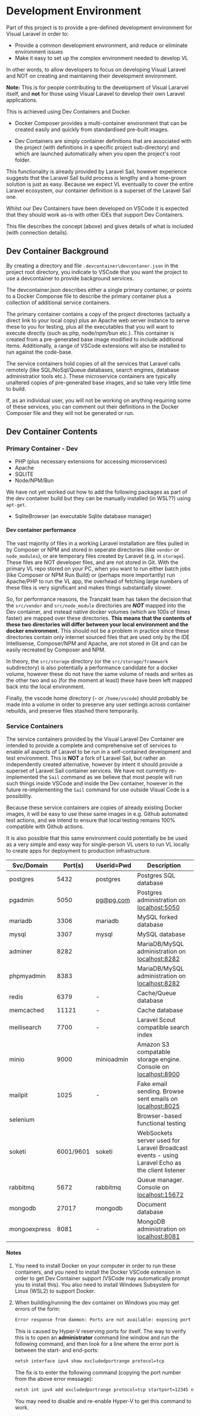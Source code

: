 # Development Environment

Part of this project is to provide a pre-defined development environment for Visual Laravel in order to:

- Provide a common development environment, and reduce or eliminate environment issues
- Make it easy to set up the complex environment needed to develop VL

In other words, to allow developers to focus on developing Visual Laravel and NOT on creating and maintaining their development environment.

**Note:** This is for people contributing to the development of
Visual Lararvel itself,
and **not** for those using Visual Laravel to develop their own
Laravel applications.

This is achieved using Dev Containers and Docker.

- Docker Composer provides a multi-container environment that can be
  created easily and quickly from standardised pre-built images.

- Dev Containers are simply container definitions
  that are associated with the project
  (with definitions in a specific project sub-directory)
  and which are launched automatically when you open the project's root folder.

This functionality is already provided by Laravel Sail,
however experience suggests that the Laravel Sail build process
is lengthy and a home-grown solution is just as easy.
Because we expect VL eventually to cover the entire Laravel ecosystem,
our container definition is a superset of the Laravel Sail one.

Whilst our Dev Containers have been developed on VSCode
it is expected that they should work as-is
with other IDEs that support Dev Containers.

This file describes the concept (above) and
gives details of what is included (with connection details).

## Dev Container Background

By creating a directory and file `.devcontainer\devcontaner.json`
in the project root directory, you indicate to VSCode that you
want the project to use a devcontainer to provide background services.

The devcontainer.json describes either a single primary container,
or points to a Docker Componse file to describe the primary container
plus a collection of additional service containers.

The primary container contains a copy of the project directories
(actually a direct link to your local copy)
plus an Apache web server instance to serve these to you for testing,
plus all the executables that you will want to execute directly
(such as php, node/npm/bun etc.).
This container is created from a pre-generated base image
modified to include additional items.
Additionally, a range of VSCode extensions will also be installed
to run against the code-base.

The service containers hold copies of all the services
that Laravel calls remotely
(like SQL/NoSql/Queue databases, search engines, database administratior tools etc.).
These microservice containers are typically
unaltered copies of pre-generated base images,
and so take very little time to build.

If, as an individual user, you will not be working on anything
requiring some of these services,
you can comment out their definitions in the Docker Composer file
and they will not be generated or run.

## Dev Container Contents

### Primary Container - Dev

- PHP (plus necessary extensions for accessing microservices)
- Apache
- SQLITE
- Node/NPM/Bun

We have not yet worked out how to add the following packages as part of the dev container build
but they can be manually installed (in WSL??) using `apt-get`.

- SqliteBrowser (an executable Sqlite database manager)

#### Dev container performance

The vast majority of files in a working Laravel installation
are files pulled in by Composer or NPM and stored in
seperate directories (like `vendor` or `node_modules`),
or are temporary files created by Laravel (e.g. in `storage`).
These files are NOT developer files, and are not stored in Git.
With the primary VL repo stored on your PC,
when you want to run either batch jobs (like Composer or NPM Run Build)
or (perhaps more importantly) run Apache/PHP to run the VL app,
the overhead of fetching large numbers of these files is very significant
and makes things substantially slower.

So, for performance reasons, the Tranzakt team has taken the decision
that the `src/vendor` and `src/node_module` directories
are ***NOT*** mapped into the Dev container,
and instead native docker volumes (which are 100s of times faster)
are mapped over these directories.
**This means that the contents of these two directories will differ between
your local environment and the docker environment.**
This should not be a problem in practice since
these directories contain only internet sourced files
that are used only by the IDE Intellisense, Composer/NPM and Apache,
are not stored in Git and can be easily recreated by Composer and NPM.

In theory, the `src/storage` directory (or the `src/storage/framework` subdirectory)
is also potentially a performance candidate for a docker volume, 
however these do not have the same volume of 
reads and writes as the other two and so (for the moment at least)
these have been left mapped back into the local environment.

Finally, the vscode home directory (`~` or `/home/vscode`) 
should probably be made into a volume in order to 
preserve any user settings across container rebuilds, 
and preserve files stashed there temporarily.

### Service Containers

The service containers provided by the Visual Laravel Dev Container
are intended to provide a complete and comprehensive set of
services to enable all aspects of Laravel
to be run in a self-contained development and test environment.
This is **NOT** a fork of Laravel Sail,
but rather an independently created alternative,
however by intent it should provide a superset of Laravel Sail
container services.
We have not currently re-implemented the `Sail` command as we believe
that most people will run such things inside VSCode and inside the Dev container,
however in the future re-implementing the `Sail` command
for use outside Visual Code is a possibility.

Because these service containers are copies of already existing Docker images,
it will be easy to use these same images in e.g. Github automated test actions,
and we intend to ensure that local testing remains 100% compatible with Github actions.

It is also possible that this same environment could potentially be
be used as a very simple and easy way for single-person VL users
to run VL locally to create apps for deployment to production infrastructure.

| Svc/Domain   | Port(s)   | Userid=Pwd | Description                                                                                     |
|--------------|-----------|------------|-------------------------------------------------------------------------------------------------|
| postgres     | 5432      | postgres   | Postgres SQL database                                                                           |
| pgadmin      | 5050      | pg@pg.com  | Postgres administration on [localhost:5050](http://localhost:5050)                              |
| mariadb      | 3306      | mariadb    | MySQL forked database                                                                           |
| mysql        | 3307      | mysql      | MySQL database                                                                                  |
| adminer      | 8282      |            | MariaDB/MySQL administration on [localhost:8282](http://localhost:8282)                         |
| phpmyadmin   | 8383      |            | MariaDB/MySQL administration on [localhost:8282](http://localhost:8383)                         |
| redis        | 6379      | -          | Cache/Queue database                                                                            |
| memcached    | 11121     | -          | Cache database                                                                                  |
| meilisearch  | 7700      | -          | Laravel Scout compatible search index                                                           |
| minio        | 9000      | minioadmin | Amazon S3 compatable storage engine. Console on [localhost:8900](http://localhost:8900)         |
| mailpit      | 1025      | -          | Fake email sending. Browse sent emails on [localhost:8025](http://localhost:8025)               |
| selenium     |           |            | Browser-based functional testing                                                                |
| soketi       | 6001/9601 | soketi     | WebSockets server used for Laravel Broadcast events - using Laravel Echo as the client listener |
| rabbitmq     | 5672      | rabbitmq   | Queue manager. Console on [localhost:15672](http://localhost:15672)                             |
| mongodb      | 27017     | mongodb    | Document database                                                                               |
| mongoexpress | 8081      | -          | MongoDB administration on [localhost:8081](http://localhost:8081)                               |

#### Notes

1. You need to install Docker on your computer
   in order to run these containers,
   and you need to install the Docker VSCode extension
   in order to get Dev Container support
   (VSCode may automatically prompt you to install this).
   You also need to install Windows Subsystem for Linux (WSL2) to support Docker.

2. When building/running the dev container on Windows you may get
   errors of the form:

   ```txt
   Error response from daemon: Ports are not available: exposing port TCP 0.0.0.0:12345 -> 0.0.0.0:0: listen tcp 0.0.0.0:12345: bind: An attempt was made to access a socket in a way forbidden by its access permissions.
   ```

   This is caused by Hyper-V reserving ports for itself.
   The way to verify this is to
   open an **administrator** command line window
   and run the following command,
   and then look for a line where the error port
   is between the start- and end-ports:

   ```cmd
   netsh interface ipv4 show excludedportrange protocol=tcp
   ```

   The fix is to enter the following command
   (copying the port number from the above error message):

   ```cmd
   netsh int ipv4 add excludedportrange protocol=tcp startport=12345 numberofports=1
   ```

   You may need to disable and re-enable Hyper-V to get this command to work.
